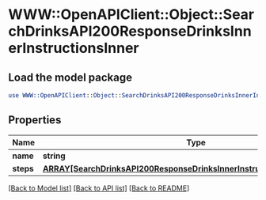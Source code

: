 # WWW::OpenAPIClient::Object::SearchDrinksAPI200ResponseDrinksInnerInstructionsInner

## Load the model package
```perl
use WWW::OpenAPIClient::Object::SearchDrinksAPI200ResponseDrinksInnerInstructionsInner;
```

## Properties
Name | Type | Description | Notes
------------ | ------------- | ------------- | -------------
**name** | **string** |  | [optional] 
**steps** | [**ARRAY[SearchDrinksAPI200ResponseDrinksInnerInstructionsInnerStepsInner]**](SearchDrinksAPI200ResponseDrinksInnerInstructionsInnerStepsInner.md) |  | [optional] 

[[Back to Model list]](../README.md#documentation-for-models) [[Back to API list]](../README.md#documentation-for-api-endpoints) [[Back to README]](../README.md)



